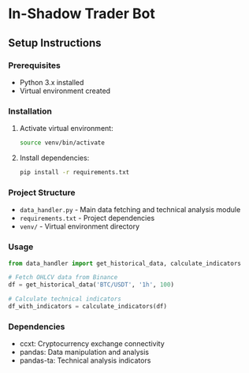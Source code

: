 # In-Shadow Trader Bot

## Setup Instructions

### Prerequisites
- Python 3.x installed
- Virtual environment created

### Installation
1. Activate virtual environment:
   ```bash
   source venv/bin/activate
   ```

2. Install dependencies:
   ```bash
   pip install -r requirements.txt
   ```

### Project Structure
- `data_handler.py` - Main data fetching and technical analysis module
- `requirements.txt` - Project dependencies
- `venv/` - Virtual environment directory

### Usage
```python
from data_handler import get_historical_data, calculate_indicators

# Fetch OHLCV data from Binance
df = get_historical_data('BTC/USDT', '1h', 100)

# Calculate technical indicators
df_with_indicators = calculate_indicators(df)
```

### Dependencies
- ccxt: Cryptocurrency exchange connectivity
- pandas: Data manipulation and analysis
- pandas-ta: Technical analysis indicators
